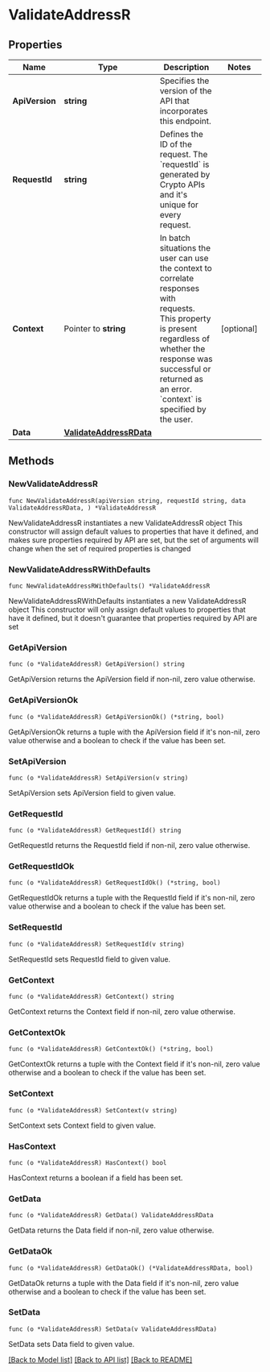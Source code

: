 # ValidateAddressR

## Properties

Name | Type | Description | Notes
------------ | ------------- | ------------- | -------------
**ApiVersion** | **string** | Specifies the version of the API that incorporates this endpoint. | 
**RequestId** | **string** | Defines the ID of the request. The &#x60;requestId&#x60; is generated by Crypto APIs and it&#39;s unique for every request. | 
**Context** | Pointer to **string** | In batch situations the user can use the context to correlate responses with requests. This property is present regardless of whether the response was successful or returned as an error. &#x60;context&#x60; is specified by the user. | [optional] 
**Data** | [**ValidateAddressRData**](ValidateAddressRData.md) |  | 

## Methods

### NewValidateAddressR

`func NewValidateAddressR(apiVersion string, requestId string, data ValidateAddressRData, ) *ValidateAddressR`

NewValidateAddressR instantiates a new ValidateAddressR object
This constructor will assign default values to properties that have it defined,
and makes sure properties required by API are set, but the set of arguments
will change when the set of required properties is changed

### NewValidateAddressRWithDefaults

`func NewValidateAddressRWithDefaults() *ValidateAddressR`

NewValidateAddressRWithDefaults instantiates a new ValidateAddressR object
This constructor will only assign default values to properties that have it defined,
but it doesn't guarantee that properties required by API are set

### GetApiVersion

`func (o *ValidateAddressR) GetApiVersion() string`

GetApiVersion returns the ApiVersion field if non-nil, zero value otherwise.

### GetApiVersionOk

`func (o *ValidateAddressR) GetApiVersionOk() (*string, bool)`

GetApiVersionOk returns a tuple with the ApiVersion field if it's non-nil, zero value otherwise
and a boolean to check if the value has been set.

### SetApiVersion

`func (o *ValidateAddressR) SetApiVersion(v string)`

SetApiVersion sets ApiVersion field to given value.


### GetRequestId

`func (o *ValidateAddressR) GetRequestId() string`

GetRequestId returns the RequestId field if non-nil, zero value otherwise.

### GetRequestIdOk

`func (o *ValidateAddressR) GetRequestIdOk() (*string, bool)`

GetRequestIdOk returns a tuple with the RequestId field if it's non-nil, zero value otherwise
and a boolean to check if the value has been set.

### SetRequestId

`func (o *ValidateAddressR) SetRequestId(v string)`

SetRequestId sets RequestId field to given value.


### GetContext

`func (o *ValidateAddressR) GetContext() string`

GetContext returns the Context field if non-nil, zero value otherwise.

### GetContextOk

`func (o *ValidateAddressR) GetContextOk() (*string, bool)`

GetContextOk returns a tuple with the Context field if it's non-nil, zero value otherwise
and a boolean to check if the value has been set.

### SetContext

`func (o *ValidateAddressR) SetContext(v string)`

SetContext sets Context field to given value.

### HasContext

`func (o *ValidateAddressR) HasContext() bool`

HasContext returns a boolean if a field has been set.

### GetData

`func (o *ValidateAddressR) GetData() ValidateAddressRData`

GetData returns the Data field if non-nil, zero value otherwise.

### GetDataOk

`func (o *ValidateAddressR) GetDataOk() (*ValidateAddressRData, bool)`

GetDataOk returns a tuple with the Data field if it's non-nil, zero value otherwise
and a boolean to check if the value has been set.

### SetData

`func (o *ValidateAddressR) SetData(v ValidateAddressRData)`

SetData sets Data field to given value.



[[Back to Model list]](../README.md#documentation-for-models) [[Back to API list]](../README.md#documentation-for-api-endpoints) [[Back to README]](../README.md)


